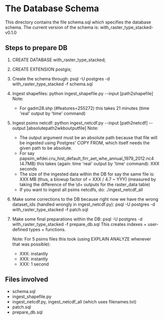 # The Database Schema

This directory contains the file schema.sql which specifies the database schema.
The current version of the schema is: with_raster_type_stacked-v0.1.0

## Steps to prepare DB

1.  CREATE DATABASE with_raster_type_stacked;
2.  CREATE EXTENSION postgis;
3.  Create the schema through: psql -U postgres -d with_raster_type_stacked -f schema.sql
4.  Ingest shapefiles: python ingest_shapefile.py --input [path2shapefile]
    Note:
    *   For gadm28.shp (#features=255272) this takes 21 minutes (time 'real' output by 'time' command)
5.  Ingest psims netcdf: python ingest_netcdf.py --input [path2netcdf] --output [absolutepath2wkboutputfile]
    Note:
    *   The output argument must be an absolute path because that file will be ingested using Postgres' COPY FROM,
        which itself needs the given path to be absolute.
    *   For say papsim_wfdei.cru_hist_default_firr_aet_whe_annual_1979_2012.nc4 (4.7MB)
        this takes (again: time 'real' output by 'time' command): XXX seconds
    *   The size of the ingested data within the DB for say the same file is: XXX MB
        (thus, a blowup factor of = XXX / 4.7 ~ YYY)
        (measured by taking the difference of the \d+ outputs for the raster_data table)
    *   If you want to ingest all psims netcdfs, do: ./ingest_netcdf_all

6.  Make some corrections to the DB because right now we have the wrong dataset_ids
    (handled wrongly in ingest_netcdf.py): psql -U postgres -d with_raster_type_stacked -f patch.sql

7.  Make some final preparations within the DB:
    psql -U postgres -d with_raster_type_stacked -f prepare_db.sql
    This creates indexes + user-defined types + functions.
    
    Note: For 5 psims files this took (using EXPLAIN ANALYZE whenever that was possible):
    * XXX: instantly
    * XXX: instantly
    * XXX: 1 second
    
## Files involved

*   schema.sql
*   ingest_shapefile.py
*   ingest_netcdf.py, ingest_netcdf_all (which uses filenames.txt)
*   patch.sql
*   prepare_db.sql